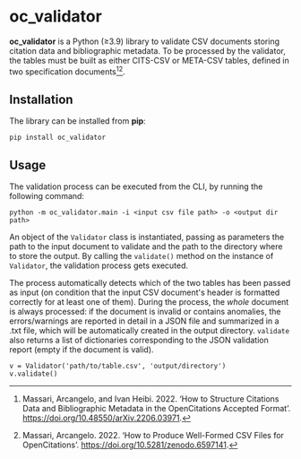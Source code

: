 # oc_validator

**oc_validator** is a Python (≥3.9) library to validate CSV documents storing citation data and bibliographic metadata.
To be processed by the validator, the tables must be built as either CITS-CSV or META-CSV tables, defined in two
specification documents[^1][^2].

[^1]: Massari, Arcangelo, and Ivan Heibi. 2022. ‘How to Structure Citations Data and Bibliographic Metadata in the OpenCitations Accepted Format’. https://doi.org/10.48550/arXiv.2206.03971.

[^2]: Massari, Arcangelo. 2022. ‘How to Produce Well-Formed CSV Files for OpenCitations’. https://doi.org/10.5281/zenodo.6597141.

## Installation
The library can be installed from **pip**:
```
pip install oc_validator
```

## Usage
The validation process can be executed from the CLI, by running the following command:
```
python -m oc_validator.main -i <input csv file path> -o <output dir path>
```

An object of the `Validator` class is instantiated, passing as parameters the path to the input document to validate and the 
path to the directory where to store the output. By calling the `validate()` method on the instance of `Validator`,
the validation process gets executed.

The process automatically detects which of the two tables has been passed as input (on condition that the input 
CSV document's header is formatted correctly for at least one of them). During the process, the *whole* document is always processed: 
if the document is invalid or contains anomalies, the errors/warnings are reported in detail in a JSON file
and summarized in a .txt file, which will be automatically created in the output directory. `validate` also returns a list
of dictionaries corresponding to the JSON validation report (empty if the document is valid).

```
v = Validator('path/to/table.csv', 'output/directory')
v.validate()
```

